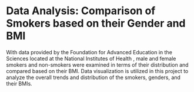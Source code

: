 # Data Analysis: Comparison of Smokers based on their Gender and BMI

With data provided by the Foundation for Advanced Education in the Sciences located at the National Institutes of Health , male and female smokers and non-smokers were examined in terms of their distribution and compared based on their BMI. Data visualization is utilized in this project to analyze the overall trends and distribution of the smokers, genders, and their BMIs. 


